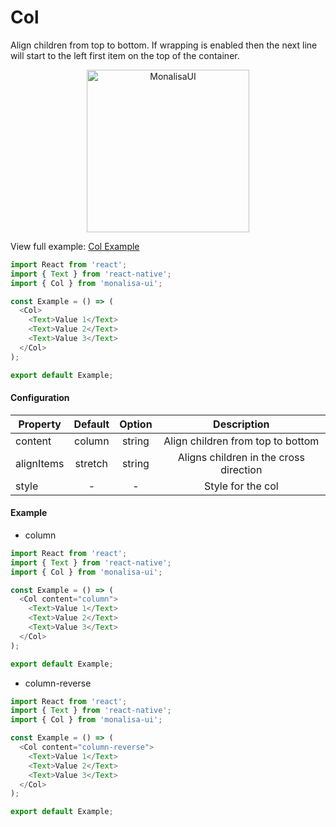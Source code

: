 # Col

Align children from top to bottom. 
If wrapping is enabled then the next line will start to the left first item on the top of the container.

<p align="center">
  <img
	  src="https://raw.githubusercontent.com/tuantvk/monalisa-ui/master/assets/monalisaui-col.png"
		alt="MonalisaUI"
		width="260">
</p>

View full example: [Col Example](https://github.com/tuantvk/monalisa-ui/blob/master/example/Col/index.js)

```javascript
import React from 'react';
import { Text } from 'react-native';
import { Col } from 'monalisa-ui';

const Example = () => (
  <Col>
    <Text>Value 1</Text>
    <Text>Value 2</Text>
    <Text>Value 3</Text>
  </Col>
);

export default Example;
```

#### Configuration

| Property      | Default       | Option    | Description  |
| ------------- |:-------------:|:---------:|:------------:|
| content       | column        | string    | Align children from top to bottom |
| alignItems    | stretch       | string    | Aligns children in the cross direction |
| style         | -             | -         | Style for the col |


#### Example

- column

```javascript
import React from 'react';
import { Text } from 'react-native';
import { Col } from 'monalisa-ui';

const Example = () => (
  <Col content="column">
    <Text>Value 1</Text>
    <Text>Value 2</Text>
    <Text>Value 3</Text>
  </Col>
);

export default Example;
```

- column-reverse

```javascript
import React from 'react';
import { Text } from 'react-native';
import { Col } from 'monalisa-ui';

const Example = () => (
  <Col content="column-reverse">
    <Text>Value 1</Text>
    <Text>Value 2</Text>
    <Text>Value 3</Text>
  </Col>
);

export default Example;
```